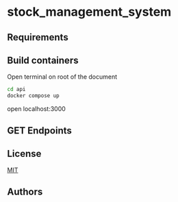 # stock_management_system

## Requirements

## Build containers
Open terminal on root of the document
```bash
cd api
docker compose up
```
open localhost:3000

## GET Endpoints
## License
[MIT](/LICENSE)

## Authors
